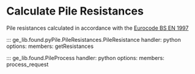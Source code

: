 # Calculate Pile Resistances


Pile resistances calculated in accordance with the [Eurocode BS EN 1997](https://knowledge.bsigroup.com/products/eurocode-7-geotechnical-design-general-rules?version=standard) 

::: ge_lib.found.pyPile.PileResistances.PileResistance
    handler: python
    options:
        members: 
            getResistances


::: ge_lib.found.PileProcess
    handler: python
    options:
        members:
            process_request